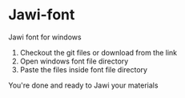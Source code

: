 # Jawi-font
Jawi font for windows

1. Checkout the git files or download from the link
2. Open windows font file directory
3. Paste the files inside font file directory

You're done and ready to Jawi your materials
